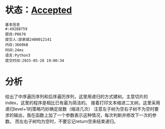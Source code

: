 # 状态：[Accepted](http://dsbpython.openjudge.cn/dspythonbook/solution/49288759/)
```
基本信息
#:49288759
题目:P0670
提交人:邵家祺2400012141
内存:3660kB
时间:24ms
语言:Python3
提交时间:2025-05-28 19:00:34
```
# 分析
给出了中序遍历序列和后序遍历序列，这里用递归的方式建树。主意切片的index，这里的程序是相比已有最为简洁的。
接着打印文本缩进二叉树。这里采用递归level+1的策略巧妙确定层数（缩进几次）
注意左子树为空右子树不为空时要求的输出，我在函数上加了一个参数表示这种情况，每次判断并修改下一次的参数。
而左右子树均为空时，不要忘记return空来结束递归。



